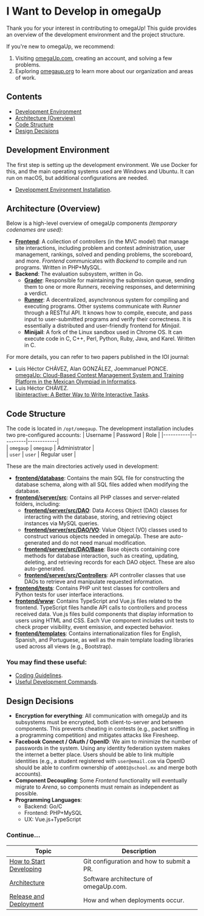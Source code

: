 # I Want to Develop in omegaUp  

Thank you for your interest in contributing to omegaUp! This guide provides an overview of the development environment and the project structure. 

If you're new to omegaUp, we recommend:  
  1. Visiting [omegaUp.com](https://omegaup.com/), creating an account, and solving a few problems.  
  2. Exploring [omegaup.org](https://omegaup.org/) to learn more about our organization and areas of work.

## Contents  

- [Development Environment](#development-environment)  
- [Architecture (Overview)](#architecture-overview)  
- [Code Structure](#code-structure)  
- [Design Decisions](#design-decisions)  

## Development Environment  

The first step is setting up the development environment. We use Docker for this, and the main operating systems used are Windows and Ubuntu. It can run on macOS, but additional configurations are needed.  

- [Development Environment Installation](https://github.com/omegaup/omegaup/wiki/How-to-Set-Up-Your-Development-Environment-(English)).  

## Architecture (Overview)  

Below is a high-level overview of omegaUp components _(temporary codenames are used)_:  

 
- **[Frontend](https://github.com/omegaup/omegaup/wiki/Frontend)**: A collection of controllers (in the MVC model) that manage site interactions, including problem and contest administration, user management, rankings, solved and pending problems, the scoreboard, and more. _Frontend_ communicates with _Backend_ to compile and run programs. Written in PHP+MySQL.  
- **Backend**: The evaluation subsystem, written in Go.  
  - **[Grader](https://github.com/omegaup/omegaup/wiki/Grader)**: Responsible for maintaining the submission queue, sending them to one or more _Runners_, receiving responses, and determining a verdict.  
  - **[Runner](https://github.com/omegaup/omegaup/wiki/Runner)**: A decentralized, asynchronous system for compiling and executing programs. Other systems communicate with _Runner_ through a RESTful API. It knows how to compile, execute, and pass input to user-submitted programs and verify their correctness. It is essentially a distributed and user-friendly frontend for _Minijail_.  
  - **Minijail**: A fork of the Linux sandbox used in Chrome OS. It can execute code in C, C++, Perl, Python, Ruby, Java, and Karel. Written in C.  

For more details, you can refer to two papers published in the IOI journal:  

- Luis Héctor CHÁVEZ, Alan GONZÁLEZ, Joemmanuel PONCE.  
  [omegaUp: Cloud-Based Contest Management System and Training Platform in the Mexican Olympiad in Informatics](http://ioinformatics.org/oi/pdf/v8_2014_169_178.pdf).  
- Luis Héctor CHÁVEZ.  
  [libinteractive: A Better Way to Write Interactive Tasks](https://ioinformatics.org/journal/v9_2015_3_14.pdf).  

## Code Structure  

The code is located in `/opt/omegaup`. The development installation includes two pre-configured accounts: 
| Username  | Password  | Role        |
|-----------|----------|------------|  
| `omegaup` | `omegaup` | Administrator |  
| `user`    | `user`    | Regular user |

These are the main directories actively used in development:  

- **[frontend/database](https://github.com/omegaup/omegaup/tree/main/frontend/database)**: Contains the main SQL file for constructing the database schema, along with all SQL files added when modifying the database.  
- **[frontend/server/src](https://github.com/omegaup/omegaup/tree/main/frontend/server/src)**: Contains all PHP classes and server-related folders, including:  
  - **[frontend/server/src/DAO](https://github.com/omegaup/omegaup/tree/main/frontend/server/src/DAO)**: Data Access Object (DAO) classes for interacting with the database, storing, and retrieving object instances via MySQL queries.  
  - **[frontend/server/src/DAO/VO](https://github.com/omegaup/omegaup/tree/main/frontend/server/src/DAO/VO)**: Value Object (VO) classes used to construct various objects needed in omegaUp. These are auto-generated and do not need manual modification.  
  - **[frontend/server/src/DAO/Base](https://github.com/omegaup/omegaup/tree/main/frontend/server/src/DAO/Base)**: Base objects containing core methods for database interaction, such as creating, updating, deleting, and retrieving records for each DAO object. These are also auto-generated.  
  - **[frontend/server/src/Controllers](https://github.com/omegaup/omegaup/tree/main/frontend/server/src/Controllers)**: API controller classes that use DAOs to retrieve and manipulate requested information.  
- **[frontend/tests](https://github.com/omegaup/omegaup/tree/main/frontend/tests)**: Contains PHP unit test classes for controllers and Python tests for user interface interactions.  
- **[frontend/www](https://github.com/omegaup/omegaup/tree/main/frontend/www)**: Contains TypeScript and Vue.js files related to the frontend. TypeScript files handle API calls to controllers and process received data. Vue.js files build components that display information to users using HTML and CSS. Each Vue component includes unit tests to check proper visibility, event emission, and expected behavior.  
- **[frontend/templates](https://github.com/omegaup/omegaup/tree/main/frontend/templates)**: Contains internationalization files for English, Spanish, and Portuguese, as well as the main template loading libraries used across all views (e.g., Bootstrap).  

### You may find these useful:  

- [Coding Guidelines](https://github.com/omegaup/omegaup/wiki/Coding-guidelines-(English-version)).  
- [Useful Development Commands](https://github.com/omegaup/omegaup/wiki/Useful-Commands-for-Development).  

## Design Decisions  

- **Encryption for everything**: All communication with omegaUp and its subsystems must be encrypted, both client-to-server and between components. This prevents cheating in contests (e.g., packet sniffing in a programming competition) and mitigates attacks like Firesheep.  
- **Facebook Connect / OAuth / OpenID**: We aim to minimize the number of passwords in the system. Using any identity federation system makes the internet a better place. Users should be able to link multiple identities (e.g., a student registered with `user@email.com` via OpenID should be able to confirm ownership of `a0001@school.mx` and merge both accounts).  
- **Component Decoupling**: Some _Frontend_ functionality will eventually migrate to _Arena_, so components must remain as independent as possible.  
- **Programming Languages**:  
  - Backend: Go/C  
  - Frontend: PHP+MySQL  
  - UX: Vue.js+TypeScript  

### Continue...  

| Topic | Description |  
| ---------------------------- | ------------------------------------------------------------ |  
| [How to Start Developing](https://github.com/omegaup/omegaup/wiki/How-to-Make-a-Pull-Request-(English)) | Git configuration and how to submit a PR. |  
| [Architecture](https://github.com/omegaup/omegaup/wiki/Architecture-(English)) | Software architecture of omegaUp.com. |  
| [Release and Deployment](https://github.com/omegaup/omegaup/wiki/Release-&-deployment-(English)) | How and when deployments occur. |  
